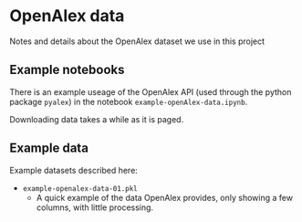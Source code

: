 # OpenAlex data

Notes and details about the OpenAlex dataset we use in this project

## Example notebooks

There is an example useage of the OpenAlex API (used through the python package `pyalex`) in the notebook `example-openAlex-data.ipynb`. 

Downloading data takes a while as it is paged.

## Example data

Example datasets described here:
 - `example-openalex-data-01.pkl`
   - A quick example of the data OpenAlex provides, only showing a few columns, with little processing.

